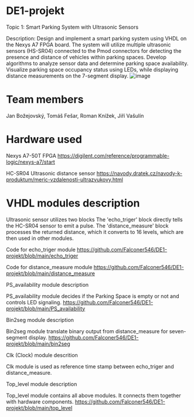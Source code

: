 # DE1-projekt

Topic 1: Smart Parking System with Ultrasonic Sensors

Description: Design and implement a smart parking system using VHDL on the Nexys A7 FPGA board. The system will utilize multiple ultrasonic sensors (HS-SR04) connected to the Pmod connectors for detecting the presence and distance of vehicles within parking spaces. Develop algorithms to analyze sensor data and determine parking space availability. Visualize parking space occupancy status using LEDs, while displaying distance measurements on the 7-segment display.
![image](https://github.com/Falconer546/DE1-projekt/assets/114109685/23f958b3-f2cb-42e7-8a99-472b4360f97d)

# Team members

Jan Božejovský, Tomáš Fešar, Roman Knížek, Jiří Vašulín
# Hardware used

Nexys A7-50T
FPGA
https://digilent.com/reference/programmable-logic/nexys-a7/start

HC-SR04
Ultrasonic distance sensor
https://navody.dratek.cz/navody-k-produktum/meric-vzdalenosti-ultrazvukovy.html



# VHDL modules description

Ultrasonic sensor utilizes two blocks
The 'echo_triger' block directly tells the HC-SR04 sensor to emit a pulse.
The 'distance_measure' block processes the returned distance, which it converts to 16 levels, which are then used in other modules.

Code for echo_triger module
https://github.com/Falconer546/DE1-projekt/blob/main/echo_triger

Code for distance_measure module
https://github.com/Falconer546/DE1-projekt/blob/main/distance_measure

PS_availability module description

PS_availability module decides if the Parking Space is empty or not and controls LED signaling.
https://github.com/Falconer546/DE1-projekt/blob/main/PS_availability

Bin2seg module description

Bin2seg module translate binary output from distance_measure for seven-segment display.
https://github.com/Falconer546/DE1-projekt/blob/main/bin2seg

Clk (Clock) module descrition

Clk module is used as reference time stamp between echo_triger and distance_measure.


Top_level module description

Top_level module contains all above modules. It connects them together with hardware components.
https://github.com/Falconer546/DE1-projekt/blob/main/top_level





